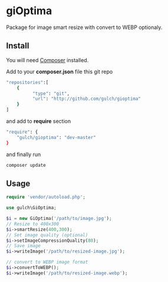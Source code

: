 # giOptima
Package for image smart resize with convert to WEBP optionaly.

## Install

You will need [Composer](http://getcomposer.org) installed.

Add to your **composer.json** file this git repo
```bash
"repositories":[
    {
	      "type": "git",
	      "url": "http://github.com/gulch/gioptima"
    }
]
```
and add to **require** section
```bash
"require": {
    "gulch/gioptima": "dev-master"
}
```
and finally run
```bash
composer update
```

## Usage

```php
require 'vendor/autoload.php';

use gulch\GiOptima;

$i = new GiOptima('/path/to/image.jpg');
// Resize to 400x300
$i->smartResize(400,300);
// Set image quality (optional)
$i->setImageCompressionQuality(80);
// Save image
$i->writeImage('/path/to/resized-image.jpg');

// convert to WEBP image format
$i->convertToWEBP();
$i->writeImage('/path/to/resized-image.webp');
```
